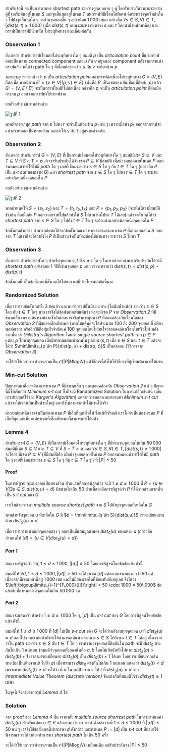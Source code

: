 สำหรับข้อนี้ จะเป็นการถามหา shortest path ระหว่างคู่จุด หลาย ๆ คู่ โดยรับประกันว่าถามระหว่างคู่ที่จุดเริ่มต้นอยู่ในเซต $S$ และจุดสิ้นสุดอยู่ในเซต $T$ บนกราฟที่มีเงื่อนไขพิเศษ คือระหว่างจุดเริ่มต้นใด ๆ ไปยังจุดสิ้นสุดใด ๆ จะผ่านจุดยอดอื่น ๆ อย่างน้อย $1\,000$ เสมอ กล่าวคือ $\forall s \in S, \forall t \in T, [dist(s,t) \geq 1\,000]$ (เมื่อ $dist(s,t)$ แทนระยะห่างระหว่าง $s$ และ $t$ โดยนำน้ำหนักมาคิด) และกราฟเป็นกราฟมีน้ำหนัก ไม่ระบุทิศทาง และเชื่อมต่อกัน

### Observation 1

สังเกตว่า สำหรับกราฟเชื่อมต่อไม่ระบุทิศทางใด ๆ สมมติ $p$ เป็น *articulation point* ที่แบ่งกราฟออกเป็นหลาย connected component และ $u$ กับ $v$ อยู่คนละ component หลังจากการแบ่งกราฟแล้ว จะได้ว่า path ใด ๆ ที่เชื่อมต่อระหว่าง $u$ กับ $v$ จะต้องผ่าน $p$

*หมายเหตุ* เราจะกล่าวว่า $p$ เป็น *articulation point* ของกราฟต่อเนื่องไม่ระบุทิศทาง $G = (V,E)$ ก็ต่อเมื่อ หากนิยาม $E' = \{v \in V | \{p, v\} \in E\}$ (นั่นคือ $E'$ เป็นเซตของเส้นเชื่อมที่ติดกับ $p$) แล้ว $G' = (V, E \setminus E')$ จะเป็นกราฟใหม่ที่ไม่ต่อเนื่อง กล่าวคือ $p$ จะเป็น *articulation point* ก็ต่อเมื่อ การลบ $p$ ออกจากกราฟทำให้กราฟขาด

ยกตัวอย่างเช่นภาพด้านล่าง

![รูปที่ 1](https://beta-programming-in-th.s3-ap-southeast-1.amazonaws.com/solutions/media/o62_may07_marathon/articulation.png)

หากพิจารณาทุก *path* จาก $s$ ไปหา $t$ จะจำเป็นต้องผ่าน $p_1$ แน่ ๆ เพราะเมื่อนำ $p_1$ ออกจากกราฟจะแบ่งกราฟออกเป็นหลายส่วน และทำให้ $s$ กับ $t$ อยู่คนละส่วนกัน

### Observation 2

สังเกตว่า สำหรับกราฟ $G = (V,E)$ ที่เป็นกราฟเชื่อมต่อไม่ระบุทิศทางใด ๆ สมมติมีเซต $S \subseteq V$ และ $T \subseteq V$ ที่ $S \cap T = \emptyset$  *ถ้า* เรารับประกันได้ว่า เซต $P \subseteq V$ มีสมบัติ เมื่อนำจุดยอดภายในเซต $P$ ออกจนหมดแล้วทำให้ไม่มี *path* ใด ๆ เลยที่เชื่อมระหว่าง $s \in S$ ใด ๆ กับ $t \in T$ ใด ๆ (กล่าวคือ $P$ เป็น *s-t cut* ของกราฟ $G$) *แล้ว* *shortest path* จาก $s \in S$ ใด ๆ ไปหา $t \in T$ ใด ๆ จะผ่านอย่างน้อยหนึ่งจุดยอดใน $P$

ยกตัวอย่างเช่นภาพด้านล่าง

![รูปที่ 2](https://beta-programming-in-th.s3-ap-southeast-1.amazonaws.com/solutions/media/o62_may07_marathon/st-cut.png)

หากกำหนดให้ $S = \{s_1, s_2\}$ และ $T = \{t_1, t_2, t_3\}$ และ $P = \{p_1, p_2, p_3\}$ (จะเห็นได้ว่ามีสมบัติข้างต้น คือเมื่อตัด $P$ ออกจากกราฟไปแล้วทำให้ $S$ ไม่สามารถไปหา $T$ ได้เลย) แล้วจะสังเกตได้ว่า *shortest path* จาก $s \in S$ ใด ๆ ไปยัง $t \in T$ ใด ๆ จะต้องผ่านอย่างน้อยหนึ่งจุดยอดใน $P$

ข้อสังเกตดังกล่าว สามารถคิดต่อได้จากข้อสังเกตแรก หากเราสามารถหาเซต $P$ ที่แบ่งแยกส่วน $S$ ออกจาก $T$ ได้เราก็จะได้ว่ายังไง $P$ ก็เป็นส่วนจำเป็นที่จะต้องใช้ผ่านทาง ระหว่าง $S$ ไปหา $T$

### Observation 3

สังเกตว่า สำหรับกราฟใด ๆ สำหรับจุดยอด $s, t$ ที่ $s \ne t$ ใด ๆ ในกราฟ หากสามารถรับประกันได้ว่ามี *shortest path* อย่างน้อย 1 วิธีที่ผ่านจุดยอด $p$ แน่ๆ เราจะทราบว่า $dist(s, t) = dist(s, p) + dist(p, t)$

ข้อสังเกตนี้ เป็นข้อสังเกตที่สังเกตได้ไม่ยาก แต่มีประโยชน์ต่อข้อนี้มาก

### Randomized Solution

เมื่อเราทราบข้อสังเกตทั้ง 3 ข้อแล้ว และพบว่ากราฟนั้นมีระยะห่าง (ไม่นับน้ำหนัก) ระหว่าง $s \in S$ ใดๆ กับ $t \in T$ ใดๆ มาก เราจึงได้ข้อสังเกตเพิ่มเติมว่า น่าจะมีเซต $P$ จาก *Observation 2* ที่มีขนาดเล็ก เพราะเส้นทางน่าจะซ้ำกันเยอะ เราจึงทำการสุ่มหา $P$ ที่สอดคล้องกับเงื่อนไขของ *Observation 2* ที่มีขนาดเล็กเพียงพอ (หากโชคดีพอจะได้ประมาณ $100$ ถึง $200$ จุดยอด ซึ่งเพียงพอต่อเวลา หรืออีกวิธีคือสุ่มมั่วจำกัดแค่ $100$ จุดยอดโดยไม่สนใจว่าสอดคล้องเงื่อนไขหรือไม่) หลังจากนั้น ทำ *Dijkstra's Algorithm* โดยหา *single source shortest path* จาก $p \in P$ แต่ละ $p$ ไปหาทุกจุดยอด เมื่อมีคำถามแต่ละคำถามในรูปแบบ $(s, t)$ เมื่อ $s \in S$ และ $t \in T$ แล้วจะได้ว่า $\min\limits_{p \in P}{dist(p, s) + dist(p, t)}$ เป็นคำตอบ (วิธีการจาก *Observation 3*)

จะได้ว่าใช้เวลาการทำงานรวมเป็น $\mathcal{O}(|P|M \log N)$ แต่วิธีการนี้ยังไม่ใช่วิธีการที่ผู้เขียนต้องการให้ผ่าน

### Min-cut Solution

ปัญหาต่อมาคือเราต้องการหาเซต $P$ ที่มีขนาดเล็ก ๆ และสอดคล้องกับ *Observation 2* แน่ ๆ ปัญหานี้มีชื่อเรียกว่า *Minimum s-t cut* ซึ่งก็จะมี Randomized Solution ในการแก้อีกเช่นกัน (เช่นการประยุกต์ใช้ของ *Karger's Algorithm*) แต่จากการทดลองพยายามหา *Minimum s-t cut* แล้วจะใช้เวลาเกินเป็นส่วนใหญ่ และยังไม่สามารถทำให้ผ่านได้จริง

คำถามต่อมาคือ เราจำเป็นต้องหาเซต $P$ ที่เล็กที่สุดหรือไม่ ซึ่งแท้ที่จริงแล้วเราไม่จำเป็นต้องหาเซต $P$ ที่เล็กที่สุด แต่เพียงแค่หาเซตที่เล็กเพียงพอก็สามารถทำได้แล้ว

### Lemma 4

สำหรับกราฟ $G = (V,E)$ ที่เป็นกราฟเชื่อมต่อไม่ระบุทิศทางใด ๆ ที่มีจำนวนจุดยอดไม่เกิน $50\,000$ สมมติมีเซต $S \subseteq V$ และ $T \subseteq V$ ที่ $S \cap T = \emptyset$ และ $\forall s \in S, \forall t \in T, [dist(s,t) \geq 1\,000]$ จะได้ว่า มีเซต $P \subseteq V$ (ที่มีสมบัติคือ เมื่อนำจุดยอดภายในเซต $P$ ออกจนหมดแล้วทำให้ไม่มี *path* ใด ๆ เลยที่เชื่อมระหว่าง $s \in S$ ใด ๆ กับ $t \in T$ ใด ๆ ) ที่ $|P| \leq 50$

#### Proof

ในการพิสูจน์ จะแบ่งออกเป็นสองส่วน ส่วนแรกคือการพิสูจน์ว่า จะมี $1 \leq d \leq 1\,000$ ที่ $P = \{u \in V | \exists s \in S, dist(s, u) = d\}$ มีขนาดไม่เกิน $50$ ส่วนที่สองคือการพิสูจน์ว่า $P$ ที่ได้จากส่วนแรกนั้น เป็น *s-t cut* ของ $G$

เราเริ่มด้วยการหา *multiple source shortest path* จาก $S$ ไปยังทุกจุดยอดที่เหลือใน $G$

หากสำหรับจุดยอด $u$ ที่เหลือใน $G$ มี $d = \min\limits_{s \in S}{dist(s,u)}$ เราจะเขียนแทนด้วย $dist_S(u) = d$

เมื่อเราทำการแบ่งแยกจุดยอดต่าง ๆ ออกเป็นชั้นสมมูลตามค่า $dist_S(u)$ ของแต่ละ $u$ (กล่าวคือ กำหนดให้ $[d] = \{u \in V | dist_S(u) = d\}$)

##### Part 1

ต่อมาจะพิสูจน์ว่า $\exists d, 1 \leq d \leq 1\,000, |[d]| \leq 50$ โดยการพิสูจน์โดยข้อขัดแย้ง ดังนี้

สมมติให้ $\forall d, 1 \leq d \leq 1\,000, |[d]| > 50$ จะได้ว่าเซต $[d]$ แต่ละเซตขนาดมากกว่า 50 แต่เนื่องจากมีเซตเหล่านี้อยู่ $1\,000$ เซต และไม่มีสองเซตใดที่ซ้อนทับกันอยู่เลย จึงได้ว่า $\left|\bigcup\limits_{i=1}^{1\,000}{[i]}\right| > 50 \cdot 1000 = 50\,000$ ขัดแย้งกับที่กำหนดว่ามีจุดยอดไม่เกิน $50\,000$ จุด

##### Part 2

ต่อมาจะแสดงว่า สำหรับ $1 \leq d \leq 1\,000$ ใด ๆ, $[d]$ เป็น *s-t cut* ของ $G$ โดยการพิสูจน์โดยข้อขัดแย้ง ดังนี้

สมมติให้ $1 \leq d \leq 1\,000$ ที่ $[d]$ ไม่เป็น *s-t cut* ของ $G$ จะได้ว่าหลังลบทุกจุดยอด $u$ ที่ $dist_S(u) = d$ ออกไปจากกราฟแล้วยังทำให้สามารถเดินทางจากบาง $s \in S$ ไปยังบาง $t \in T$ ได้อยู่ เนื่องจากว่าใน path ระหว่าง $s \in S$ กับ $t \in T$ ใด ๆ เราทราบว่าจุดยอดที่ติดกันใน path จะมี $dist_S$ ต่างกันไม่เกิน $1$ แน่นอน (สมมติว่าจุดยอดทั้งสองนั้นคือ $a, b$ โดยไม่เสียนัยทั่วไปหาก $dist_S(a) > dist_S(b)+1$ เราสามารถเปลี่ยนค่า $dist_S(a)$ เป็น $dist_S(b)+1$ ได้เลย โดยการเปลี่ยนจากเส้นทางเดิมเป็นเดินจาก $b$ ไปยัง $a$) เมื่อทราบว่า $dist_S$ ต่างกันไม่เกิน $1$ แน่นอน แสดงว่า $dist_S(t) < d$ เพราะหาก $dist_S(t) \geq d$ จะได้ว่า มี $a$ ใน path จาก $s$ ไป $t$ ที่ $dist_S(a) = d$ จาก *Intermediate Value Theorem (discrete version)* ขัดแย้งกับที่สมมติไว้ว่า $dist_S(t) \geq 1\,000$

ในจุดนี้ จึงสามารถสรุป *Lemma 4* ได้

### Solution

จาก proof ของ *Lemma 4* นั้น เราอาศัย *multiple source shortest path* ในการกำหนดค่า $dist_S(u)$ สำหรับแต่ละ $u \in V$ แล้วเราพบว่าการกระทำดังกล่าวจะมี $1 \leq d \leq 1\,000$ ที่ $|[d]| \leq 50$ แน่ ๆ เราจึงใช้ข้อสังเกตนี้ทำการหา $d$ ดังกล่าว และกำหนด $P := [d]$ เป็น *s-t cut* ที่นำมาใช้พิจารณา จะได้ว่าต้องทำการหา *shortest path* ไม่เกิน $50$ ครั้ง

จะได้ว่าใช้เวลาการทำงานรวมเป็น $\mathcal{O}(|P|M \log N)$ เหมือนเดิม แต่รับประกันว่า $|P| \leq 50$
